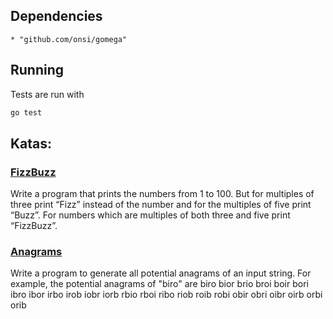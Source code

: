## Dependencies
	* "github.com/onsi/gomega"

## Running
Tests are run with
```bash
go test
```
## Katas:

### [FizzBuzz](fizzbuzz.go)
Write a program that prints the numbers from 1 to 100. But for multiples of three print “Fizz” instead of the number and for the multiples of five print “Buzz”. For numbers which are multiples of both three and five print “FizzBuzz”.

### [Anagrams](anagrams.go)
Write a program to generate all potential anagrams of an input string. 
For example, the potential anagrams of "biro" are 
biro bior brio broi boir bori 
ibro ibor irbo irob iobr iorb 
rbio rboi ribo riob roib robi 
obir obri oibr oirb orbi orib 